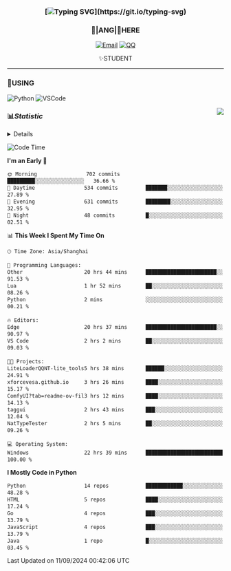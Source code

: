 <div align="center">


### [![Typing SVG](https://readme-typing-svg.herokuapp.com?size=25&duration=2500&color=8C43EA&vCenter=true&width=200&height=40&lines=%F0%9F%8C%B1ANGJustinl%F0%9F%8C%B1+!)](https://git.io/typing-svg)


### 🥛|**ANG**|🥛HERE



[![Email](https://img.shields.io/badge/Email-ANGJustin@163.com-6A5ACD?style=flat-square&logoColor=fff)](mailto:ANGJustinl@163.com)
[![QQ](https://img.shields.io/badge/QQ-77139032-98FB98?style=flat-square&logoColor=fff)](https://qm.qq.com/cgi-bin/qm/qr?k=mcs-cON_aPNfc3hO8-H7lWJHDX-5nKr7&noverify=0)




✨STUDENT 

</div>

---

### 🎨USING

![Python](https://img.shields.io/badge/-Python-blue?style=flat-square&logo=Python&logoColor=fff)
![VSCode](https://img.shields.io/badge/-VSCode-blue?style=flat-square&logo=visualstudiocode&logoColor=fff)


<a href="#">
  <img align="right" src="https://github-readme-stats.vercel.app/api?username=ANGJustinl&count_private=true&show_icons=true&hide_border=true&bg_color=15,f2f7fd,E0EAFC" />
</a>




### 📊*Statistic* 

<details>

<p align="center">
   <img src="github-metrics.svg" alt="typing-svg">
</p>

[![Github activity graph](https://github-readme-activity-graph.angforever.top/graph?username=ANGJustinl&theme=dracula)](https://github.com/ANGJustinl/ANGJustinl)
![image](https://github.com/ANGJustinl/ANGJustinl/assets/96008766/f6c957b8-b907-482a-8804-4c1f944d4b60)
</details>

<!--START_SECTION:waka-->
![Code Time](http://img.shields.io/badge/Code%20Time-273%20hrs%2051%20mins-blue)

**I'm an Early 🐤** 

```text
🌞 Morning                702 commits         █████████░░░░░░░░░░░░░░░░   36.66 % 
🌆 Daytime                534 commits         ███████░░░░░░░░░░░░░░░░░░   27.89 % 
🌃 Evening                631 commits         ████████░░░░░░░░░░░░░░░░░   32.95 % 
🌙 Night                  48 commits          █░░░░░░░░░░░░░░░░░░░░░░░░   02.51 % 
```


📊 **This Week I Spent My Time On** 

```text
🕑︎ Time Zone: Asia/Shanghai

💬 Programming Languages: 
Other                    20 hrs 44 mins      ███████████████████████░░   91.53 % 
Lua                      1 hr 52 mins        ██░░░░░░░░░░░░░░░░░░░░░░░   08.26 % 
Python                   2 mins              ░░░░░░░░░░░░░░░░░░░░░░░░░   00.21 % 

🔥 Editors: 
Edge                     20 hrs 37 mins      ███████████████████████░░   90.97 % 
VS Code                  2 hrs 2 mins        ██░░░░░░░░░░░░░░░░░░░░░░░   09.03 % 

🐱‍💻 Projects: 
LiteLoaderQQNT-lite_tools5 hrs 38 mins       ██████░░░░░░░░░░░░░░░░░░░   24.91 % 
xforcevesa.github.io     3 hrs 26 mins       ████░░░░░░░░░░░░░░░░░░░░░   15.17 % 
ComfyUI?tab=readme-ov-fil3 hrs 12 mins       ████░░░░░░░░░░░░░░░░░░░░░   14.13 % 
taggui                   2 hrs 43 mins       ███░░░░░░░░░░░░░░░░░░░░░░   12.04 % 
NatTypeTester            2 hrs 5 mins        ██░░░░░░░░░░░░░░░░░░░░░░░   09.26 % 

💻 Operating System: 
Windows                  22 hrs 39 mins      █████████████████████████   100.00 % 
```

**I Mostly Code in Python** 

```text
Python                   14 repos            ████████████░░░░░░░░░░░░░   48.28 % 
HTML                     5 repos             ████░░░░░░░░░░░░░░░░░░░░░   17.24 % 
Go                       4 repos             ███░░░░░░░░░░░░░░░░░░░░░░   13.79 % 
JavaScript               4 repos             ███░░░░░░░░░░░░░░░░░░░░░░   13.79 % 
Java                     1 repo              █░░░░░░░░░░░░░░░░░░░░░░░░   03.45 % 
```




 Last Updated on 11/09/2024 00:42:06 UTC
<!--END_SECTION:waka-->
